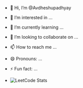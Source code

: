 - 👋 Hi, I’m @Avdheshupadhyay
- 👀 I’m interested in ...
- 🌱 I’m currently learning ...
- 💞️ I’m looking to collaborate on ...
- 📫 How to reach me ...
- 😄 Pronouns: ...
- ⚡ Fun fact: ...

- ![LeetCode Stats](https://leetcard.jacoblin.cool/itz_Avdhesh?theme=light&font=Karma&ext=activity)


<!---
Avdheshupadhyay/Avdheshupadhyay is a ✨ special ✨ repository because its `README.md` (this file) appears on your GitHub profile.
You can click the Preview link to take a look at your changes.
--->

